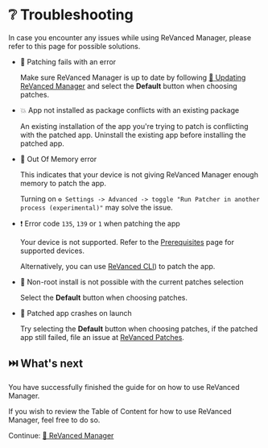 # ❔ Troubleshooting

In case you encounter any issues while using ReVanced Manager, please refer to this page for possible solutions.

- 💉 Patching fails with an error

  Make sure ReVanced Manager is up to date by following [🔄 Updating ReVanced Manager](2_3_updating.md) and select the **Default** button when choosing patches.
  
- 💥 App not installed as package conflicts with an existing package

  An existing installation of the app you're trying to patch is conflicting with the patched app. Uninstall the existing app before installing the patched app.

- 🥛 Out Of Memory error

  This indicates that your device is not giving ReVanced Manager enough memory to patch the app.

  Turning on  `⚙️ Settings -> Advanced -> toggle "Run Patcher in another process (experimental)"` may solve the issue.

- ❗️ Error code `135`, `139` or `1` when patching the app

  Your device is not supported. Refer to the [Prerequisites](0_prerequisites.md) page for supported devices.

  Alternatively, you can use [ReVanced CLI][ReVanced CLI GitHub]) to patch the app.

  [ReVanced CLI GitHub]: https://github.com/revanced/revanced-cli

- 🚫 Non-root install is not possible with the current patches selection

  Select the **Default** button when choosing patches.

- 🚨 Patched app crashes on launch

  Try selecting the **Default** button when choosing patches, if the patched app still failed, file an issue at [ReVanced Patches][ReVanced Patches GitHub].

  [ReVanced Patches GitHub]: https://github.com/revanced/revanced-patches

## ⏭️ What's next

You have successfully finished the guide for on how to use ReVanced Manager.

If you wish to review the Table of Content for how to use ReVanced Manager, feel free to do so.

Continue: [💊 ReVanced Manager](/docs/README.md)
